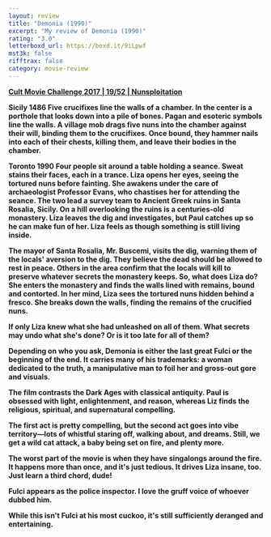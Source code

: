 ```yaml
---
layout: review
title: "Demonia (1990)"
excerpt: "My review of Demonia (1990)"
rating: "3.0"
letterboxd_url: https://boxd.it/9iLpwf
mst3k: false
rifftrax: false
category: movie-review
---
```


<b><a href="">Cult Movie Challenge 2017 | 19/52 | Nunsploitation</a>

<b>Sicily 1486</b>
Five crucifixes line the walls of a chamber. In the center is a porthole that looks down into a pile of bones. Pagan and esoteric symbols line the walls. A village mob drags five nuns into the chamber against their will, binding them to the crucifixes. Once bound, they hammer nails into each of their chests, killing them, and leave their bodies in the chamber.

<b>Toronto 1990</b>
Four people sit around a table holding a seance. Sweat stains their faces, each in a trance. Liza opens her eyes, seeing the tortured nuns before fainting. She awakens under the care of archaeologist Professor Evans, who chastises her for attending the seance. The two lead a survey team to Ancient Greek ruins in Santa Rosalia, Sicily. On a hill overlooking the ruins is a centuries-old monastery. Liza leaves the dig and investigates, but Paul catches up so he can make fun of her. Liza feels as though something is still living inside.

The mayor of Santa Rosalia, Mr. Buscemi, visits the dig, warning them of the locals' aversion to the dig. They believe the dead should be allowed to rest in peace. Others in the area confirm that the locals will kill to preserve whatever secrets the monastery keeps. So, what does Liza do? She enters the monastery and finds the walls lined with remains, bound and contorted. In her mind, Liza sees the tortured nuns hidden behind a fresco. She breaks down the walls, finding the remains of the crucified nuns.

If only Liza knew what she had unleashed on all of them. What secrets may undo what she's done? Or is it too late for all of them?

Depending on who you ask, Demonia is either the last great Fulci or the beginning of the end. It carries many of his trademarks: a woman dedicated to the truth, a manipulative man to foil her and gross-out gore and visuals.

The film contrasts the Dark Ages with classical antiquity. Paul is obsessed with light, enlightenment, and reason, whereas Liz finds the religious, spiritual, and supernatural compelling.

The first act is pretty compelling, but the second act goes into vibe territory—lots of whistful staring off, walking about, and dreams. Still, we get a wild cat attack, a baby being set on fire, and plenty more.

The worst part of the movie is when they have singalongs around the fire. It happens more than once, and it's just tedious. It drives Liza insane, too. Just learn a third chord, dude!

Fulci appears as the police inspector. I love the gruff voice of whoever dubbed him.

While this isn't Fulci at his most cuckoo, it's still sufficiently deranged and entertaining.
